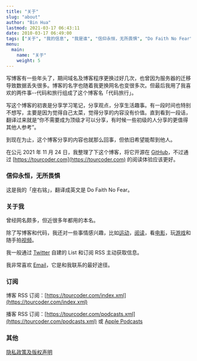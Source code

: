 ```yaml
---
title: "关于"
slug: "about" 
author: "Bin Hua"
lastmod: 2021-03-17 06:43:11
date: 2010-03-17 06:49:00
tags: ["关于", "我的信息", "我是谁", "信仰永恒，无所畏惧", "Do Faith No Fear"]
menu:
  main:
    name: "关于"
    weight: 5
---
```


写博客有一些年头了，期间域名及博客程序更换过好几次，也曾因为服务器的迁移导致数据丢失很多。博客的名字也随着我更换网名也变很多次。但最后我用了我喜欢的两件事--代码和旅行组成了这个博客名「代码旅行」。

写这个博客的初衷是分享学习笔记，分享观点，分享生活趣事。有一段时间也特别不想写，主要是因为觉得自己太菜，觉得分享的内容没有价值。直到看到一段话，翻译过来就是“你不需要成为顶级才可以分享，有时候一些初级的人分享的更值得其他人参考”。

到现在为止，这个博客分享的内容也就那么回事，但依旧希望能帮到他人。

在公元 2021 年 11 月 24 日，我整理了下这个博客，将它开源在 [GitHub](https://github.com/tourcoder/tourcoder)，不过通过 [https://tourcoder.com](https://tourcoder.com) 的阅读体验应该更好。

### 信仰永恒，无所畏惧

这是我的「座右铭」，翻译成英文是 Do Faith No Fear。

### 关于我

曾经网名颇多，但近很多年都用的本名。

除了写博客和代码，我还对一些事情感兴趣，比如[运动](/)，[阅读](/booklist)，看[电影](/booklist)，玩[游戏](/)和随手拍[视频](https://www.youtube.com/@tourcoder)。

我一般通过 [Twitter](https://twitter.com/tourcoder) 自建的 List 和订阅 RSS 主动获取信息。

我非常喜欢 [Email](mailto:code@TOURCODER.com)，它是和我联系的最好途径。

### 订阅

博客 RSS 订阅：[https://tourcoder.com/index.xml](https://tourcoder.com/index.xml)

播客 RSS 订阅：[https://tourcoder.com/podcasts.xml](https://tourcoder.com/podcasts.xml) 或 [Apple Podcasts](https://podcasts.apple.com/us/podcast/代码旅行/id1484052686)

### 其他

[隐私政策及版权声明](/privacy)
